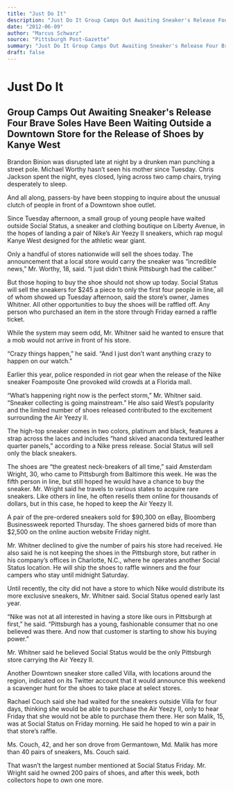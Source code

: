 ```yaml
---
title: "Just Do It"
description: "Just Do It Group Camps Out Awaiting Sneaker's Release Four Brave Soles Have Been Waiting Outside a Downtown Store for the Release of Shoes by Kanye West Brandon Binion. Only a handful of stores nation..."
date: "2012-06-09"
author: "Marcus Schwarz"
source: "Pittsburgh Post-Gazette"
summary: "Just Do It Group Camps Out Awaiting Sneaker's Release Four Brave Soles Have Been Waiting Outside a Downtown Store for the Release of Shoes by Kanye West Brandon Binion. Only a handful of stores nationwide will sell the shoes today. The announcement that a local store would carry the shoe was “incredible news,” Mr. Worthy, 18, said."
draft: false
---
```


# Just Do It

## Group Camps Out Awaiting Sneaker's Release Four Brave Soles Have Been Waiting Outside a Downtown Store for the Release of Shoes by Kanye West

Brandon Binion was disrupted late at night by a drunken man punching a street pole. Michael Worthy hasn’t seen his mother since Tuesday. Chris Jackson spent the night, eyes closed, lying across two camp chairs, trying desperately to sleep.

And all along, passers-by have been stopping to inquire about the unusual clutch of people in front of a Downtown shoe outlet.

Since Tuesday afternoon, a small group of young people have waited outside Social Status, a sneaker and clothing boutique on Liberty Avenue, in the hopes of landing a pair of Nike’s Air Yeezy II sneakers, which rap mogul Kanye West designed for the athletic wear giant.

Only a handful of stores nationwide will sell the shoes today. The announcement that a local store would carry the sneaker was “incredible news,” Mr. Worthy, 18, said. “I just didn’t think Pittsburgh had the caliber.”

But those hoping to buy the shoe should not show up today. Social Status will sell the sneakers for $245 a piece to only the first four people in line, all of whom showed up Tuesday afternoon, said the store’s owner, James Whitner. All other opportunities to buy the shoes will be raffled off. Any person who purchased an item in the store through Friday earned a raffle ticket.

While the system may seem odd, Mr. Whitner said he wanted to ensure that a mob would not arrive in front of his store.

“Crazy things happen,” he said. “And I just don’t want anything crazy to happen on our watch.”

Earlier this year, police responded in riot gear when the release of the Nike sneaker Foamposite One provoked wild crowds at a Florida mall.

“What’s happening right now is the perfect storm,” Mr. Whitner said. “Sneaker collecting is going mainstream.” He also said West’s popularity and the limited number of shoes released contributed to the excitement surrounding the Air Yeezy II.

The high-top sneaker comes in two colors, platinum and black, features a strap across the laces and includes “hand skived anaconda textured leather quarter panels,” according to a Nike press release. Social Status will sell only the black sneakers.

The shoes are “the greatest neck-breakers of all time,” said Amsterdam Wright, 30, who came to Pittsburgh from Baltimore this week. He was the fifth person in line, but still hoped he would have a chance to buy the sneaker. Mr. Wright said he travels to various states to acquire rare sneakers. Like others in line, he often resells them online for thousands of dollars, but in this case, he hoped to keep the Air Yeezy II.

A pair of the pre-ordered sneakers sold for $90,300 on eBay, Bloomberg Businessweek reported Thursday. The shoes garnered bids of more than $2,500 on the online auction website Friday night.

Mr. Whitner declined to give the number of pairs his store had received. He also said he is not keeping the shoes in the Pittsburgh store, but rather in his company’s offices in Charlotte, N.C., where he operates another Social Status location. He will ship the shoes to raffle winners and the four campers who stay until midnight Saturday.

Until recently, the city did not have a store to which Nike would distribute its more exclusive sneakers, Mr. Whitner said. Social Status opened early last year.

“Nike was not at all interested in having a store like ours in Pittsburgh at first,” he said. “Pittsburgh has a young, fashionable consumer that no one believed was there. And now that customer is starting to show his buying power.”

Mr. Whitner said he believed Social Status would be the only Pittsburgh store carrying the Air Yeezy II.

Another Downtown sneaker store called Villa, with locations around the region, indicated on its Twitter account that it would announce this weekend a scavenger hunt for the shoes to take place at select stores.

Rachael Couch said she had waited for the sneakers outside Villa for four days, thinking she would be able to purchase the Air Yeezy II, only to hear Friday that she would not be able to purchase them there. Her son Malik, 15, was at Social Status on Friday morning. He said he hoped to win a pair in that store’s raffle.

Ms. Couch, 42, and her son drove from Germantown, Md. Malik has more than 40 pairs of sneakers, Ms. Couch said.

That wasn’t the largest number mentioned at Social Status Friday. Mr. Wright said he owned 200 pairs of shoes, and after this week, both collectors hope to own one more.
